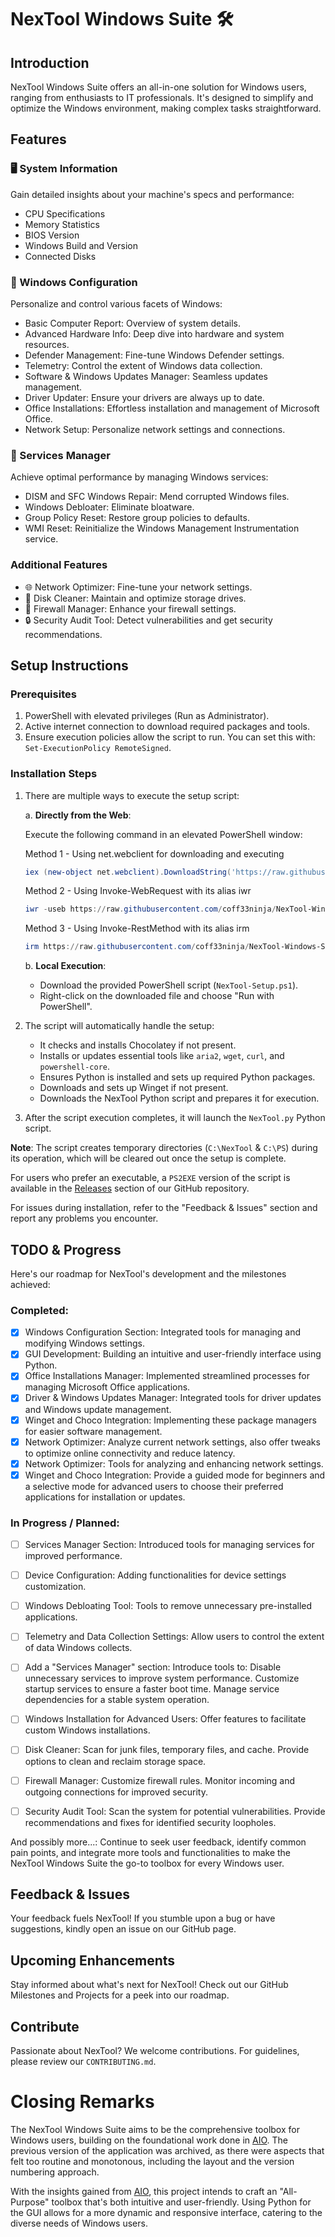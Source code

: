 # NexTool Windows Suite 🛠️

## Introduction

NexTool Windows Suite offers an all-in-one solution for Windows users, ranging from enthusiasts to IT professionals. It's designed to simplify and optimize the Windows environment, making complex tasks straightforward.

## Features

### 🖥️ System Information

Gain detailed insights about your machine's specs and performance:
- CPU Specifications
- Memory Statistics
- BIOS Version
- Windows Build and Version
- Connected Disks

### 🔧 Windows Configuration

Personalize and control various facets of Windows:
- Basic Computer Report: Overview of system details.
- Advanced Hardware Info: Deep dive into hardware and system resources.
- Defender Management: Fine-tune Windows Defender settings.
- Telemetry: Control the extent of Windows data collection.
- Software & Windows Updates Manager: Seamless updates management.
- Driver Updater: Ensure your drivers are always up to date.
- Office Installations: Effortless installation and management of Microsoft Office.
- Network Setup: Personalize network settings and connections.

### 🚀 Services Manager

Achieve optimal performance by managing Windows services:
- DISM and SFC Windows Repair: Mend corrupted Windows files.
- Windows Debloater: Eliminate bloatware.
- Group Policy Reset: Restore group policies to defaults.
- WMI Reset: Reinitialize the Windows Management Instrumentation service.

### Additional Features
- 🌐 Network Optimizer: Fine-tune your network settings.
- 💽 Disk Cleaner: Maintain and optimize storage drives.
- 🚫 Firewall Manager: Enhance your firewall settings.
- 🔒 Security Audit Tool: Detect vulnerabilities and get security recommendations.

## Setup Instructions

### Prerequisites

1. PowerShell with elevated privileges (Run as Administrator).
2. Active internet connection to download required packages and tools.
3. Ensure execution policies allow the script to run. You can set this with: `Set-ExecutionPolicy RemoteSigned`.

### Installation Steps

1. There are multiple ways to execute the setup script:

   a. **Directly from the Web**:
   
      Execute the following command in an elevated PowerShell window:

      Method 1 - Using net.webclient for downloading and executing
      ```powershell
      iex (new-object net.webclient).DownloadString('https://raw.githubusercontent.com/coff33ninja/NexTool-Windows-Suite/master/AdminLaunchOption.ps1')
      ```
      
      Method 2 - Using Invoke-WebRequest with its alias iwr 
      ```powershell
      iwr -useb https://raw.githubusercontent.com/coff33ninja/NexTool-Windows-Suite/master/AdminLaunchOption.ps1 | iex
      ```
      
      Method 3 - Using Invoke-RestMethod with its alias irm 
      ```powershell
      irm https://raw.githubusercontent.com/coff33ninja/NexTool-Windows-Suite/master/AdminLaunchOption.ps1 | iex
      ```

   b. **Local Execution**:
   
      - Download the provided PowerShell script (`NexTool-Setup.ps1`).
      - Right-click on the downloaded file and choose "Run with PowerShell".

3. The script will automatically handle the setup:
   - It checks and installs Chocolatey if not present.
   - Installs or updates essential tools like `aria2`, `wget`, `curl`, and `powershell-core`.
   - Ensures Python is installed and sets up required Python packages.
   - Downloads and sets up Winget if not present.
   - Downloads the NexTool Python script and prepares it for execution.

4. After the script execution completes, it will launch the `NexTool.py` Python script.

**Note**: The script creates temporary directories (`C:\NexTool` & `C:\PS`) during its operation, which will be cleared out once the setup is complete.

For users who prefer an executable, a `PS2EXE` version of the script is available in the [Releases](https://github.com/coff33ninja/NexTool-Windows-Suite/releases) section of our GitHub repository.

For issues during installation, refer to the "Feedback & Issues" section and report any problems you encounter.


## TODO & Progress

Here's our roadmap for NexTool's development and the milestones achieved:

### Completed:
- [x] Windows Configuration Section: Integrated tools for managing and modifying Windows settings.
- [x] GUI Development: Building an intuitive and user-friendly interface using Python.
- [x] Office Installations Manager: Implemented streamlined processes for managing Microsoft Office applications.
- [x] Driver & Windows Updates Manager: Integrated tools for driver updates and Windows update management.
- [x] Winget and Choco Integration: Implementing these package managers for easier software management.
- [x] Network Optimizer: Analyze current network settings, also offer tweaks to optimize online connectivity and reduce latency.
- [x] Network Optimizer: Tools for analyzing and enhancing network settings.
- [x] Winget and Choco Integration: Provide a guided mode for beginners and a selective mode for advanced users to choose their preferred applications for installation or updates.

### In Progress / Planned:
- [ ] Services Manager Section: Introduced tools for managing services for improved performance.

- [ ] Device Configuration: Adding functionalities for device settings customization.
- [ ] Windows Debloating Tool: Tools to remove unnecessary pre-installed applications.

- [ ] Telemetry and Data Collection Settings: Allow users to control the extent of data Windows collects.
- [ ] Add a "Services Manager" section: Introduce tools to:
         Disable unnecessary services to improve system performance.
         Customize startup services to ensure a faster boot time.
         Manage service dependencies for a stable system operation.
- [ ] Windows Installation for Advanced Users: Offer features to facilitate custom Windows installations.
- [ ] Disk Cleaner:  Scan for junk files, temporary files, and cache. Provide options to clean and reclaim storage space.
- [ ] Firewall Manager: Customize firewall rules. Monitor incoming and outgoing connections for improved security.
- [ ] Security Audit Tool: Scan the system for potential vulnerabilities. Provide recommendations and fixes for identified security loopholes.


And possibly more...: Continue to seek user feedback, identify common pain points, and integrate more tools and functionalities to make the NexTool Windows Suite the go-to toolbox for every Windows user.

## Feedback & Issues

Your feedback fuels NexTool! If you stumble upon a bug or have suggestions, kindly open an issue on our GitHub page.

## Upcoming Enhancements

Stay informed about what's next for NexTool! Check out our GitHub Milestones and Projects for a peek into our roadmap.

## Contribute

Passionate about NexTool? We welcome contributions. For guidelines, please review our `CONTRIBUTING.md`.

# Closing Remarks

The NexTool Windows Suite aims to be the comprehensive toolbox for Windows users, building on the foundational work done in [AIO](https://github.com/coff33ninja/AIO). The previous version of the application was archived, as there were aspects that felt too routine and monotonous, including the layout and the version numbering approach.

With the insights gained from [AIO](https://github.com/coff33ninja/AIO), this project intends to craft an "All-Purpose" toolbox that's both intuitive and user-friendly. Using Python for the GUI allows for a more dynamic and responsive interface, catering to the diverse needs of Windows users.
